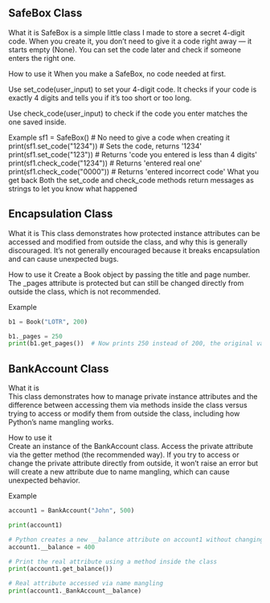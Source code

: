 ## SafeBox Class
What it is
SafeBox is a simple little class I made to store a secret 4-digit code. When you create it, you don’t need to give it a code right away — it starts empty (None). You can set the code later and check if someone enters the right one.

How to use it
When you make a SafeBox, no code needed at first.

Use set_code(user_input) to set your 4-digit code. It checks if your code is exactly 4 digits and tells you if it’s too short or too long.

Use check_code(user_input) to check if the code you enter matches the one saved inside.

Example
sf1 = SafeBox()  # No need to give a code when creating it
print(sf1.set_code("1234"))  # Sets the code, returns '1234'
print(sf1.set_code("123"))   # Returns 'code you entered is less than 4 digits'
print(sf1.check_code("1234"))  # Returns 'entered real one'
print(sf1.check_code("0000"))  # Returns 'entered incorrect code'
What you get back
Both the set_code and check_code methods return messages as strings to let you know what happened



## Encapsulation Class

What it is
This class demonstrates how protected instance attributes can be accessed and modified from outside the class, and why this is generally discouraged. It’s not generally encouraged because it breaks encapsulation and can cause unexpected bugs.

How to use it
Create a Book object by passing the title and page number. The _pages attribute is protected but can still be changed directly from outside the class, which is not recommended.

Example
```python
b1 = Book("LOTR", 200)

b1._pages = 250
print(b1.get_pages())  # Now prints 250 instead of 200, the original value
```


## BankAccount Class

What it is  
This class demonstrates how to manage private instance attributes and the difference between accessing them via methods inside the class versus trying to access or modify them from outside the class, including how Python’s name mangling works.

How to use it  
Create an instance of the BankAccount class. Access the private attribute via the getter method (the recommended way). If you try to access or change the private attribute directly from outside, it won’t raise an error but will create a new attribute due to name mangling, which can cause unexpected behavior.

Example

```python
account1 = BankAccount("John", 500)

print(account1)

# Python creates a new __balance attribute on account1 without changing the original private one. It doesn’t actually modify the mangled attribute.
account1.__balance = 400

# Print the real attribute using a method inside the class
print(account1.get_balance())

# Real attribute accessed via name mangling
print(account1._BankAccount__balance)
```

